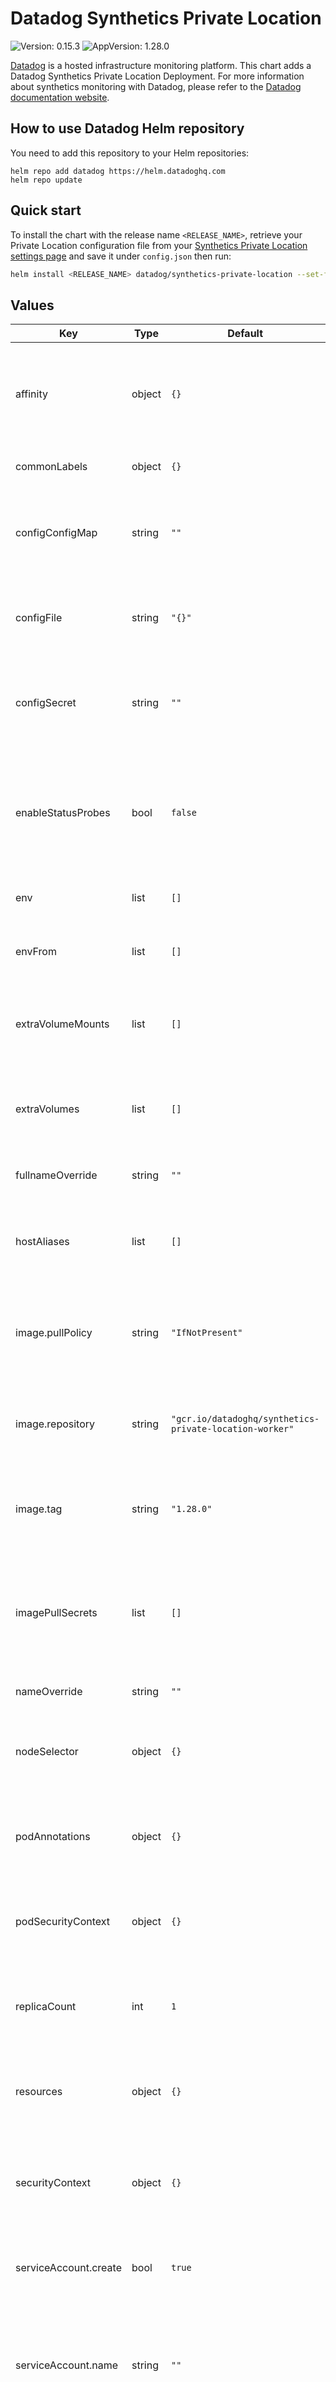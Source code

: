 # Datadog Synthetics Private Location

![Version: 0.15.3](https://img.shields.io/badge/Version-0.15.3-informational?style=flat-square) ![AppVersion: 1.28.0](https://img.shields.io/badge/AppVersion-1.28.0-informational?style=flat-square)

[Datadog](https://www.datadoghq.com/) is a hosted infrastructure monitoring platform. This chart adds a Datadog Synthetics Private Location Deployment. For more information about synthetics monitoring with Datadog, please refer to the [Datadog documentation website](https://docs.datadoghq.com/synthetics/private_locations).

## How to use Datadog Helm repository

You need to add this repository to your Helm repositories:

```
helm repo add datadog https://helm.datadoghq.com
helm repo update
```

## Quick start

To install the chart with the release name `<RELEASE_NAME>`, retrieve your Private Location configuration file from your [Synthetics Private Location settings page](https://app.datadoghq.com/synthetics/settings/private-locations/) and save it under `config.json` then run:

```bash
helm install <RELEASE_NAME> datadog/synthetics-private-location --set-file configFile=config.json
```

## Values

| Key | Type | Default | Description |
|-----|------|---------|-------------|
| affinity | object | `{}` | Allows to specify affinity for Datadog Synthetics Private Location PODs |
| commonLabels | object | `{}` | Labels to apply to all resources |
| configConfigMap | string | `""` | Config Map that stores the configuration of the private location worker for the deployment |
| configFile | string | `"{}"` | JSON string containing the configuration of the private location worker |
| configSecret | string | `""` | Secret that stores the configuration of the private location worker for the deployment |
| enableStatusProbes | bool | `false` | Enable both liveness and readiness probes (minimal private location image version required: 1.12.0) |
| env | list | `[]` | Set environment variables |
| envFrom | list | `[]` | Set environment variables from configMaps and/or secrets |
| extraVolumeMounts | list | `[]` | Optionally specify extra list of additional volumeMounts for container |
| extraVolumes | list | `[]` | Optionally specify extra list of additional volumes to mount into the pod |
| fullnameOverride | string | `""` | Override the full qualified app name |
| hostAliases | list | `[]` | Add entries to Datadog Synthetics Private Location PODs' /etc/hosts |
| image.pullPolicy | string | `"IfNotPresent"` | Define the pullPolicy for Datadog Synthetics Private Location image |
| image.repository | string | `"gcr.io/datadoghq/synthetics-private-location-worker"` | Repository to use for Datadog Synthetics Private Location image |
| image.tag | string | `"1.28.0"` | Define the Datadog Synthetics Private Location version to use |
| imagePullSecrets | list | `[]` | Datadog Synthetics Private Location repository pullSecret (ex: specify docker registry credentials) |
| nameOverride | string | `""` | Override name of app |
| nodeSelector | object | `{}` | Allows to schedule Datadog Synthetics Private Location on specific nodes |
| podAnnotations | object | `{}` | Annotations to set to Datadog Synthetics Private Location PODs |
| podSecurityContext | object | `{}` | Security context to set to Datadog Synthetics Private Location PODs |
| replicaCount | int | `1` | Number of instances of Datadog Synthetics Private Location |
| resources | object | `{}` | Set resources requests/limits for Datadog Synthetics Private Location PODs |
| securityContext | object | `{}` | Security context to set to the Datadog Synthetics Private Location container |
| serviceAccount.create | bool | `true` | Specifies whether a service account should be created |
| serviceAccount.name | string | `""` | The name of the service account to use. If not set name is generated using the fullname template |
| tolerations | list | `[]` | Allows to schedule Datadog Synthetics Private Location on tainted nodes |

